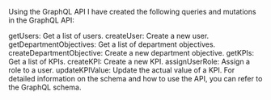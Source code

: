 Using the GraphQL API
I have created the following queries and mutations in the GraphQL API:

getUsers: Get a list of users.
createUser: Create a new user.
getDepartmentObjectives: Get a list of department objectives.
createDepartmentObjective: Create a new department objective.
getKPIs: Get a list of KPIs.
createKPI: Create a new KPI.
assignUserRole: Assign a role to a user.
updateKPIValue: Update the actual value of a KPI.
For detailed information on the schema and how to use the API, you can refer to the GraphQL schema.

